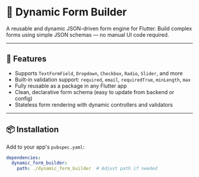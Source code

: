 # 🧩 Dynamic Form Builder

A reusable and dynamic JSON-driven form engine for Flutter. Build complex forms using simple JSON schemas — no manual UI code required.

---

## 🚀 Features

- Supports `TextFormField`, `Dropdown`, `Checkbox`, `Radio`, `Slider`, and more
- Built-in validation support: `required`, `email`, `requiredTrue`, `minLength`, `max`
- Fully reusable as a package in any Flutter app
- Clean, declarative form schema (easy to update from backend or config)
- Stateless form rendering with dynamic controllers and validators

---

## 📦 Installation

Add to your app's `pubspec.yaml`:

```yaml
dependencies:
  dynamic_form_builder:
    path: ./dynamic_form_builder  # Adjust path if needed